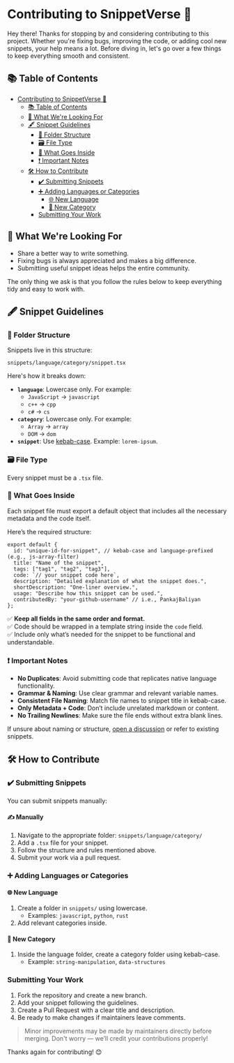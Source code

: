 # Contributing to SnippetVerse 🤝

Hey there! Thanks for stopping by and considering contributing to this project. Whether you're fixing bugs, improving the code, or adding cool new snippets, your help means a lot. Before diving in, let's go over a few things to keep everything smooth and consistent.

## 📚 Table of Contents

- [Contributing to SnippetVerse 🤝](#contributing-to-snippetverse-)
    - [📚 Table of Contents](#-table-of-contents)
    - [👀 What We're Looking For](#-what-were-looking-for)
    - [🖋️ Snippet Guidelines](#️-snippet-guidelines)
        - [📂 Folder Structure](#-folder-structure)
        - [🗃️ File Type](#️-file-type)
        - [🔄 What Goes Inside](#-what-goes-inside)
        - [❗ Important Notes](#-important-notes)
    - [🛠️ How to Contribute](#️-how-to-contribute)
        - [✔️ Submitting Snippets](#️-submitting-snippets)
        - [➕ Adding Languages or Categories](#-adding-languages-or-categories)
            - [🌐 New Language](#-new-language)
            - [📂 New Category](#-new-category)
        - [Submitting Your Work](#submitting-your-work)

## 👀 What We're Looking For

- Share a better way to write something.
- Fixing bugs is always appreciated and makes a big difference.
- Submitting useful snippet ideas helps the entire community.

The only thing we ask is that you follow the rules below to keep everything tidy and easy to work with.

## 🖋️ Snippet Guidelines

### 📂 Folder Structure

Snippets live in this structure:

```
snippets/language/category/snippet.tsx
```

Here's how it breaks down:

- **`language`**: Lowercase only. For example:
    - `JavaScript` → `javascript`
    - `c++` → `cpp`
    - `c#` → `cs`
- **`category`**: Lowercase only. For example:
    - `Array` → `array`
    - `DOM` → `dom`
- **`snippet`**: Use [kebab-case](https://developer.mozilla.org/en-US/docs/Glossary/Kebab_case). Example: `lorem-ipsum`.

### 🗃️ File Type

Every snippet must be a `.tsx` file.

### 🔄 What Goes Inside

Each snippet file must export a default object that includes all the necessary metadata and the code itself.

Here’s the required structure:

```tsx
export default {
  id: "unique-id-for-snippet", // kebab-case and language-prefixed (e.g., js-array-filter)
  title: "Name of the snippet",
  tags: ["tag1", "tag2", "tag3"],
  code: `// your snippet code here`,
  description: "Detailed explanation of what the snippet does.",
  shortDescription: "One-liner overview.",
  usage: "Describe how this snippet can be used.",
  contributedBy: "your-github-username" // i.e., PankajBaliyan
};
```

✅ **Keep all fields in the same order and format.**  
✅ Code should be wrapped in a template string inside the `code` field.  
✅ Include only what’s needed for the snippet to be functional and understandable.

### ❗ Important Notes

- **No Duplicates**: Avoid submitting code that replicates native language functionality.
- **Grammar & Naming**: Use clear grammar and relevant variable names.
- **Consistent File Naming**: Match file names to snippet title in kebab-case.
- **Only Metadata + Code**: Don’t include unrelated markdown or content.
- **No Trailing Newlines**: Make sure the file ends without extra blank lines.

If unsure about naming or structure, [open a discussion](https://github.com/PankajBaliyan/SnippetVerse/discussions) or refer to existing snippets.

## 🛠️ How to Contribute

### ✔️ Submitting Snippets

You can submit snippets manually:

#### ✍️ Manually

1. Navigate to the appropriate folder: `snippets/language/category/`
2. Add a `.tsx` file for your snippet.
3. Follow the structure and rules mentioned above.
4. Submit your work via a pull request.

### ➕ Adding Languages or Categories

#### 🌐 New Language

1. Create a folder in `snippets/` using lowercase.
    - Examples: `javascript`, `python`, `rust`
2. Add relevant categories inside.

#### 📂 New Category

1. Inside the language folder, create a category folder using kebab-case.
    - Example: `string-manipulation`, `data-structures`

### Submitting Your Work

1. Fork the repository and create a new branch.
2. Add your snippet following the guidelines.
3. Create a Pull Request with a clear title and description.
4. Be ready to make changes if maintainers leave comments.

> Minor improvements may be made by maintainers directly before merging. Don't worry — we’ll credit your contributions properly!

Thanks again for contributing! 😊
